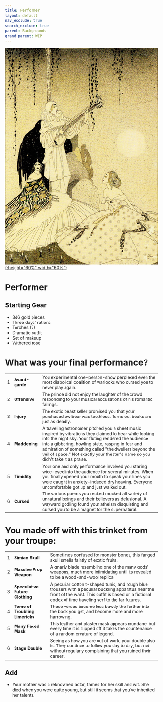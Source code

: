 ```yaml
---
title: Performer
layout: default
nav_exclude: true
search_exclude: true
parent: Backgrounds
grand_parent: WIP
---
```


[![Alt text](/img/backgrounds/performer.jpg "East of the Sun and West of the Moon, illustrated by Kay Nielsen"){:height="60%" width="60%"}](/img/backgrounds/performer.jpg)

# Performer

## Starting Gear

- 3d6 gold pieces
- Three days’ rations
- Torches (2)
- Dramatic outfit
- Set of makeup
- Withered rose

# What was your final performance?

|      |      |      |
| ---- | ---- | ---- |
| 1    |**Avant-garde** | You experimental one-person-show perplexed even the most diabolical coalition of warlocks who cursed you to never play again. |
| 2    |**Offensive** | The prince did not enjoy the laughter of the crowd responding to your musical accusations of his romantic failings. |
| 3    |**Injury** | The exotic beast seller promised you that your purchased owlbear was toothless. Turns out beaks are just as deadly. |
| 4    |**Maddening** | A traveling astronomer pitched you a sheet music inspired by vibrations they claimed to hear while looking into the night sky. Your fluting rendered the audience into a gibbering, howling state, rasping in fear and admiration of something called "the dwellers beyond the veil of space." Not exactly your theater's name so you didn't take it as praise. |
| 5    |**Timidity** | Your one and only performance involved you staring wide-eyed into the audience for several minutes. When you finally opened your mouth to speak your lines you were caught in anxiety-induced dry heaving. Everyone uncomfortable got up and just walked out. |
| 6    |**Cursed** | The various poems you recited mocked all variety of unnatural beings and their believers as delusional. A wayward godling found your atheism disquieting and cursed you to be a magnet for the supernatural. |

# You made off with this trinket from your troupe:

|      |      |      |
| ---- | ---- | ---- |
| 1    |**Simian Skull** | Sometimes confused for monster bones, this fanged skull smells faintly of exotic fruits. |
| 2    |**Massive Prop Weapon** | A gnarly blade resembling one of the many gods' weapons, much more intimidating until its revealed to be a wood-and-wool replica. |
| 3    |**Speculative Future Clothing** | A peculiar cotton t-shaped tunic, and rough blue trousers with a peculiar buckling apparatus near the front of the waist. This outfit is based on a fictional codex of time traveling serf to the far futures. |
| 4    |**Tome of Troubling Limericks** | These verses become less bawdy the further into the book you get, and become more and more harrowing. |
| 5    |**Many Faced Mask** | This leather and plaster mask appears mundane, but every time it is slipped off it takes the countenance of a random creature of legend. |
| 6    |**Stage Double** | Seeing as how you are out of work, your double also is. They continue to follow you day to day, but not without regularly complaining that you ruined their career. |

## Add
- Your mother was a reknowned actor, famed for her skill and wit. She died when you were quite young, but still it seems that you've inherited her talents. 